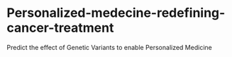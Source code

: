 # Personalized-medecine-redefining-cancer-treatment
Predict the effect of Genetic Variants to enable Personalized Medicine
